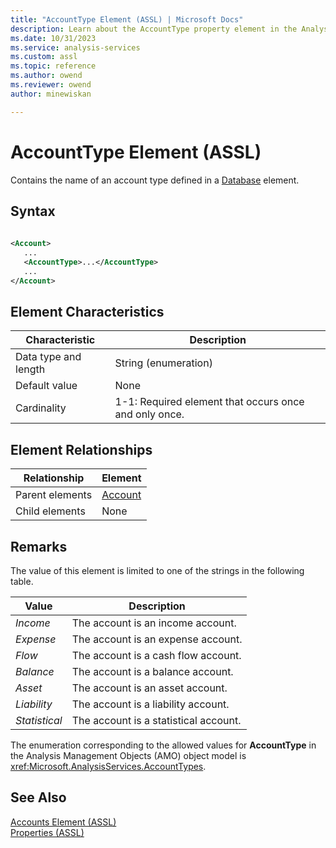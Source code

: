 ```yaml
---
title: "AccountType Element (ASSL) | Microsoft Docs"
description: Learn about the AccountType property element in the Analysis Services Scripting Language (ASSL) schema.
ms.date: 10/31/2023
ms.service: analysis-services
ms.custom: assl
ms.topic: reference
ms.author: owend
ms.reviewer: owend
author: minewiskan

---
```

# AccountType Element (ASSL)

  Contains the name of an account type defined in a [Database](../objects/database-element-assl.md) element.  
  
## Syntax  
  
```xml  
  
<Account>  
   ...  
   <AccountType>...</AccountType>  
   ...  
</Account>  
```  
  
## Element Characteristics  
  
|Characteristic|Description|  
|--------------------|-----------------|  
|Data type and length|String (enumeration)|  
|Default value|None|  
|Cardinality|1-1: Required element that occurs once and only once.|  
  
## Element Relationships  
  
|Relationship|Element|  
|------------------|-------------|  
|Parent elements|[Account](../objects/account-element-assl.md)|  
|Child elements|None|  
  
## Remarks  
 The value of this element is limited to one of the strings in the following table.  
  
|Value|Description|  
|-----------|-----------------|  
|*Income*|The account is an income account.|  
|*Expense*|The account is an expense account.|  
|*Flow*|The account is a cash flow account.|  
|*Balance*|The account is a balance account.|  
|*Asset*|The account is an asset account.|  
|*Liability*|The account is a liability account.|  
|*Statistical*|The account is a statistical account.|  
  
 The enumeration corresponding to the allowed values for **AccountType** in the Analysis Management Objects (AMO) object model is <xref:Microsoft.AnalysisServices.AccountTypes>.  
  
## See Also  
 [Accounts Element &#40;ASSL&#41;](../collections/accounts-element-assl.md)   
 [Properties &#40;ASSL&#41;](properties-assl.md)  
  
  
